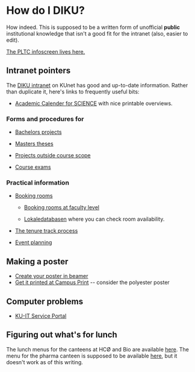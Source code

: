 # How do I DIKU?

How indeed.  This is supposed to be a written form of unofficial
**public** institutional knowledge that isn't a good fit for the
intranet (also, easier to edit).

[The PLTC infoscreen lives here.](https://github.com/diku-dk/pltc-infoscreen)

## Intranet pointers

The [DIKU
intranet](https://kunet.ku.dk/faculty-and-department/diku/Pages/default.aspx)
on KUnet has good and up-to-date information.  Rather than duplicate
it, here's links to frequently useful bits:

* [Academic Calender for SCIENCE](https://kunet.ku.dk/faculty-and-department/science/study-administration/academic-calendar/Pages/default.aspx)
  with nice printable overviews.

### Forms and procedures for

* [Bachelors projects](https://kunet.ku.dk/faculty-and-department/diku/teaching/projects/bachelorprojects/Pages/bachelorprojects.aspx)

* [Masters theses](https://kunet.ku.dk/faculty-and-department/diku/teaching/projects/masterthesis/Pages/default.aspx)

* [Projects outside course scope](https://kunet.ku.dk/faculty-and-department/diku/teaching/projects/POCS/Pages/default.aspx)

* [Course exams](https://kunet.ku.dk/faculty-and-department/diku/teaching/exam/Pages/default.aspx)


### Practical information

* [Booking rooms](https://kunet.ku.dk/faculty-and-department/diku/buildings_and_facilities/book-rooms/Pages/default.aspx)

  * [Booking rooms at faculty level](https://kunet.ku.dk/fakultet-og-institut/science/bygninger-service/lokaleadministration/Sider/default.aspx)

  * [Lokaledatabasen](https://skema.ku.dk/ku2122/dk/room.htm) where you can check room availability.

* [The tenure track process](https://kunet.ku.dk/faculty-and-department/diku/human_resources/tenure-track/Pages/default.aspx)

* [Event planning](https://kunet.ku.dk/faculty-and-department/diku/event-planning/Pages/default.aspx)

## Making a poster

  * [Create your poster in beamer](conference_poster/)
  * [Get it printed at Campus Print](https://campusprint.ku.dk/) -- consider the polyester poster

## Computer problems

* [KU-IT Service Portal](https://serviceportal.ku.dk/)

## Figuring out what's for lunch

The lunch menus for the canteens at HCØ and Bio are available
[here](https://www.foodandco.dk/besog-os-her/restauranter/ku/norre-campus/). The
menu for the pharma canteen is supposed to be available
[here](https://ku-sund.bychartwells.dk/#ath), but it doesn't work as of this
writing.
